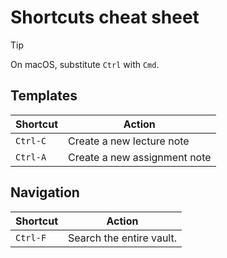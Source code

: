 # Shortcuts cheat sheet

> [!tip]
>  On macOS, substitute `Ctrl` with `Cmd`.

## Templates

| Shortcut | Action                       |
| -------- | ---------------------------- |
| `Ctrl-C` | Create a new lecture note    |
| `Ctrl-A` | Create a new assignment note |

## Navigation

| Shortcut | Action                   |
| -------- | ------------------------ |
| `Ctrl-F` | Search the entire vault. |
